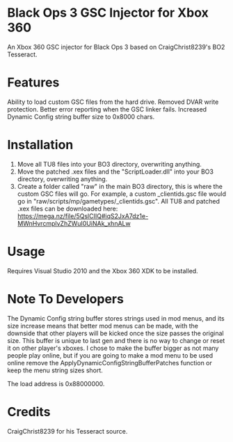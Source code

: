 # Black Ops 3 GSC Injector for Xbox 360
An Xbox 360 GSC injector for Black Ops 3 based on CraigChrist8239's BO2 Tesseract.

# Features
Ability to load custom GSC files from the hard drive.
Removed DVAR write protection.
Better error reporting when the GSC linker fails.
Increased Dynamic Config string buffer size to 0x8000 chars.

# Installation
1. Move all TU8 files into your BO3 directory, overwriting anything.
2. Move the patched .xex files and the "ScriptLoader.dll" into your BO3 directory, overwriting anything.
3. Create a folder called "raw" in the main BO3 directory, this is where the custom GSC files will go. For example, a custom \_clientids.gsc file would go in "raw/scripts/mp/gametypes/\_clientids.gsc".
All TU8 and patched .xex files can be downloaded here:
https://mega.nz/file/5QslCIIQ#iqS2JxA7dz1e-MWnHvrcmplvZhZWuI0UiNAk_xhnALw

# Usage
Requires Visual Studio 2010 and the Xbox 360 XDK to be installed.

# Note To Developers
The Dynamic Config string buffer stores strings used in mod menus, and its size increase means that better mod menus can be made, with the downside that other players will be kicked once the size passes the original size. This buffer is unique to last gen and there is no way to change or reset it on other player's xboxes. I chose to make the buffer bigger as not many people play online, but if you are going to make a mod menu to be used online remove the ApplyDynamicConfigStringBufferPatches function or keep the menu string sizes short.

The load address is 0x88000000.

# Credits
CraigChrist8239 for his Tesseract source.
